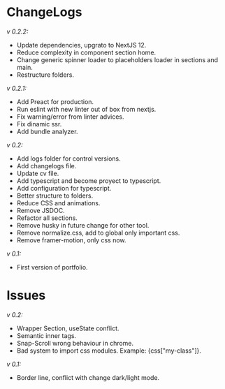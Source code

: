 # ChangeLogs

_v 0.2.2:_
- Update dependencies, upgrato to NextJS 12.
- Reduce complexity in component section home.
- Change generic spinner loader to placeholders loader in sections and main.
- Restructure folders.

_v 0.2.1:_
- Add Preact for production.
- Run eslint with new linter out of box from nextjs.
- Fix warning/error from linter advices.
- Fix dinamic ssr.
- Add bundle analyzer.

_v 0.2:_

- Add logs folder for control versions.
- Add changelogs file.
- Update cv file.
- Add typescript and become proyect to typescript.
- Add configuration for typescript.
- Better structure to folders.
- Reduce CSS and animations.
- Remove JSDOC.
- Refactor all sections.
- Remove husky in future change for other tool.
- Remove normalize.css, add to global only important css.
- Remove framer-motion, only css now.

_v 0.1:_

- First version of portfolio.

# Issues

_v 0.2:_

- Wrapper Section, useState conflict.
- Semantic inner tags.
- Snap-Scroll wrong behaviour in chrome.
- Bad system to import css modules. Example: {css["my-class"]}.

_v 0.1:_

- Border line, conflict with change dark/light mode.
